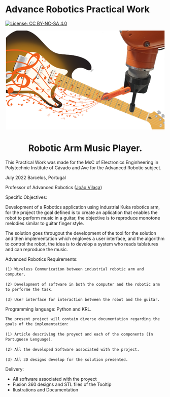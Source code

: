 # Advance Robotics Practical Work
[![License: CC BY-NC-SA 4.0](https://img.shields.io/badge/License-CC%20BY--NC--SA%204.0-lightgrey.svg)](https://creativecommons.org/licenses/by-nc-sa/4.0/)

<p align="center">
    <img alt="kustic Logo" src="https://github.com/JoaquinDillen/RA_TP/blob/main/Tooltip%20design/Ilustrations%20and%20Renders/Kustic.png?raw=true" width="500" />
    <h1 align="center">Robotic Arm Music Player.</h1>
    </p>


This Practical Work was made for the MsC of Electronics Enginheering in Polytechnic Institute of Cávado and Ave for the Advanced Robotic subject.

July 2022 Barcelos, Portugal

Professor of Advanced Robotics ([João Vilaça](https://www.linkedin.com/in/jo%C3%A3o-l-vila%C3%A7a-38854320/))

Specific Objectives:

  Development of a Robotics application using industrial Kuka robotics arm, for the project the goal defined is to create an aplication that enables the robot to perform music in a guitar, the objective is to reproduce monotone melodies similar to guitar finger style. 
  
  The solution goes througout the development of the tool for the solution and then implementation which engloves a user interface, and the algorithm to control the 
robot, the idea is to develop a system who reads tablatures and can reproduce the music. 

  Advanced Robotics Requirements:
  
    (1) Wireless Communication between industrial robotic arm and computer.
  
    (2) Development of software in both the computer and the robotic arm to performe the task.
    
    (3) User interface for interaction between the robot and the guitar.
  
Programming language: Python and KRL.
    
    The present project will contain diverse documentation regarding the goals of the implementation:
 
    (1) Article descriving the proyect and each of the components (In Portuguese Lenguage).
  
    (2) All the developed Software associated with the project.
  
    (3) All 3D designs develop for the solution presented.
  


Delivery:
- All software associated with the proyect
- Fusion 360 designs and STL files of the Tooltip
- Ilustrations and Documentation

